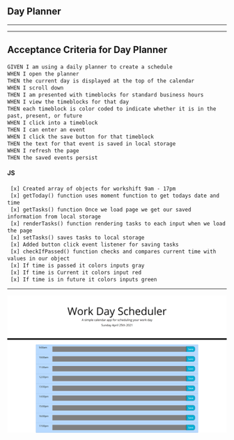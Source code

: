 ## Day Planner

---

---

## Acceptance Criteria for Day Planner

```
GIVEN I am using a daily planner to create a schedule
WHEN I open the planner
THEN the current day is displayed at the top of the calendar
WHEN I scroll down
THEN I am presented with timeblocks for standard business hours
WHEN I view the timeblocks for that day
THEN each timeblock is color coded to indicate whether it is in the past, present, or future
WHEN I click into a timeblock
THEN I can enter an event
WHEN I click the save button for that timeblock
THEN the text for that event is saved in local storage
WHEN I refresh the page
THEN the saved events persist
```

#### JS

     [x] Created array of objects for workshift 9am - 17pm
     [x] getToday() function uses moment function to get todays date and time
     [x] getTasks() function Once we load page we get our saved information from local storage
     [x] renderTasks() function rendering tasks to each input when we load the page
     [x] setTasks() saves tasks to local storage
     [x] Added button click event listener for saving tasks
     [x] checkIfPassed() function checks and compares current time with values in our object
     [x] If time is passed it colors inputs gray
     [x] If time is Current it colors input red
     [x] If time is in future it colors inputs green

---

![My Portfolio Page Screenshot](./Assets/Screenshot.png)
